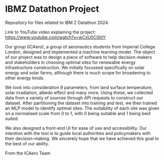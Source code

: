 # IBMZ Datathon Project
Repository for files related to IBM Z Datathon 2024.

Link to YouTube video explaining the project:
https://www.youtube.com/watch?v=wCxU0Cl0itY

Our group (ICAero), a group of aeronautics students from Imperial College London, designed and implemented a machine learning model. The object of our project was to design a piece of software to help decision-makers
and stakeholders in choosing optimal sites for renewable energy infrastructure construction. We initially focussed specifically on solar energy and solar farms, although there is much scope for broadening to other 
energy kinds.

We took into consideration 9 parameters, from land surface temperature, solar irradiation, albedo effect and many more. Using these, we collected data from a variety of sources through API requests to construct our dataset.
After partitioning the dataset into training and test, we then trained an MLP model to identify optimal sites. The suitability of each site was given on a normalised scale from 0 to 1, with 0 being suitable and 1 being best
suited.

We also designed a front-end UI for ease of use and accessibility. Our intention with the tool is to guide local authorities and policymakers with their decision-making. We sincerely hope that we have achieved this goal to
the best of our ability. 

From the ICAero Team
